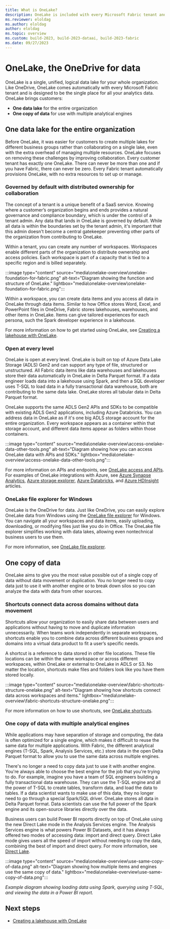 ```yaml
---
title: What is OneLake?
description: OneLake is included with every Microsoft Fabric tenant and is designed to be the single place for all your analytics data. Learn more.
ms.reviewer: eloldag
ms.author: eloldag
author: eloldag
ms.topic: overview
ms.custom: build-2023, build-2023-dataai, build-2023-fabric
ms.date: 09/27/2023
---
```


# OneLake, the OneDrive for data

OneLake is a single, unified, logical data lake for your whole organization. Like OneDrive, OneLake comes automatically with every Microsoft Fabric tenant and is designed to be the single place for all your analytics data. OneLake brings customers:

- **One data lake** for the entire organization
- **One copy of data** for use with multiple analytical engines

## One data lake for the entire organization

Before OneLake, it was easier for customers to create multiple lakes for different business groups rather than collaborating on a single lake, even with the extra overhead of managing multiple resources. OneLake focuses on removing these challenges by improving collaboration. Every customer tenant has exactly one OneLake. There can never be more than one and if you have Fabric, there can never be zero. Every Fabric tenant automatically provisions OneLake, with no extra resources to set up or manage.

### Governed by default with distributed ownership for collaboration

The concept of a tenant is a unique benefit of a SaaS service. Knowing where a customer’s organization begins and ends provides a natural governance and compliance boundary, which is under the control of a tenant admin. Any data that lands in OneLake is governed by default. While all data is within the boundaries set by the tenant admin, it's important that this admin doesn't become a central gatekeeper preventing other parts of the organization from contributing to OneLake.

Within a tenant, you can create any number of workspaces. Workspaces enable different parts of the organization to distribute ownership and access policies. Each workspace is part of a capacity that is tied to a specific region and is billed separately.

:::image type="content" source="media\onelake-overview\onelake-foundation-for-fabric.png" alt-text="Diagram showing the function and structure of OneLake." lightbox="media\onelake-overview\onelake-foundation-for-fabric.png":::

Within a workspace, you can create data items and you access all data in OneLake through data items. Similar to how Office stores Word, Excel, and PowerPoint files in OneDrive, Fabric stores lakehouses, warehouses, and other items in OneLake. Items can give tailored experiences for each persona, such the Spark developer experience in a lakehouse.

For more information on how to get started using OneLake, see [Creating a lakehouse with OneLake](create-lakehouse-onelake.md).

### Open at every level

OneLake is open at every level. OneLake is built on top of Azure Data Lake Storage (ADLS) Gen2 and can support any type of file, structured or unstructured. All Fabric data items like data warehouses and lakehouses store their data automatically in OneLake in Delta Parquet format. If a data engineer loads data into a lakehouse using Spark, and then a SQL developer uses T-SQL to load data in a fully transactional data warehouse, both are contributing to the same data lake. OneLake stores all tabular data in Delta Parquet format.

OneLake supports the same ADLS Gen2 APIs and SDKs to be compatible with existing ADLS Gen2 applications, including Azure Databricks. You can address data in OneLake as if it's one big ADLS storage account for the entire organization. Every workspace appears as a container within that storage account, and different data items appear as folders within those containers.

:::image type="content" source="media\onelake-overview\access-onelake-data-other-tools.png" alt-text="Diagram showing how you can access OneLake data with APIs and SDKs." lightbox="media\onelake-overview\access-onelake-data-other-tools.png":::

For more information on APIs and endpoints, see [OneLake access and APIs](onelake-access-api.md). For examples of OneLake integrations with Azure, see [Azure Synapse Analytics](onelake-azure-synapse-analytics.md), [Azure storage explorer](onelake-azure-storage-explorer.md), [Azure Databricks](onelake-azure-databricks.md), and [Azure HDInsight](onelake-azure-hdinsight.md) articles.

### OneLake file explorer for Windows

OneLake is the OneDrive for data. Just like OneDrive, you can easily explore OneLake data from Windows using the [OneLake file explorer](onelake-file-explorer.md) for Windows. You can navigate all your workspaces and data items, easily uploading, downloading, or modifying files just like you do in Office. The OneLake file explorer simplifies working with data lakes, allowing even nontechnical business users to use them.

For more information, see [OneLake file explorer](onelake-file-explorer.md).

## One copy of data

OneLake aims to give you the most value possible out of a single copy of data without data movement or duplication. You no longer need to copy data just to use it with another engine or to break down silos so you can analyze the data with data from other sources.

### Shortcuts connect data across domains without data movement

Shortcuts allow your organization to easily share data between users and applications without having to move and duplicate information unnecessarily. When teams work independently in separate workspaces, shortcuts enable you to combine data across different business groups and domains into a virtual data product to fit a user’s specific needs.

A shortcut is a reference to data stored in other file locations. These file locations can be within the same workspace or across different workspaces, within OneLake or external to OneLake in ADLS or S3. No matter the location, shortcuts make files and folders look like you have them stored locally.

:::image type="content" source="media\onelake-overview\fabric-shortcuts-structure-onelake.png" alt-text="Diagram showing how shortcuts connect data across workspaces and items." lightbox="media\onelake-overview\fabric-shortcuts-structure-onelake.png":::

For more information on how to use shortcuts, see [OneLake shortcuts](onelake-shortcuts.md).

### One copy of data with multiple analytical engines

While applications may have separation of storage and computing, the data is often optimized for a single engine, which makes it difficult to reuse the same data for multiple applications. With Fabric, the different analytical engines (T-SQL, Spark, Analysis Services, etc.) store data in the open Delta Parquet format to allow you to use the same data across multiple engines.

There's no longer a need to copy data just to use it with another engine. You're always able to choose the best engine for the job that you're trying to do. For example, imagine you have a team of SQL engineers building a fully transactional data warehouse. They can use the T-SQL engine and all the power of T-SQL to create tables, transform data, and load the data to tables. If a data scientist wants to make use of this data, they no longer need to go through a special Spark/SQL driver. OneLake stores all data in Delta Parquet format. Data scientists can use the full power of the Spark engine and its open-source libraries directly over the data.

Business users can build Power BI reports directly on top of OneLake using the new Direct Lake mode in the Analysis Services engine. The Analysis Services engine is what powers Power BI Datasets, and it has always offered two modes of accessing data: import and direct query. Direct Lake mode gives users all the speed of import without needing to copy the data, combining the best of import and direct query. For more information, see [Direct Lake](https://aka.ms/DirectLake).

:::image type="content" source="media\onelake-overview\use-same-copy-of-data.png" alt-text="Diagram showing how multiple items and engines use the same copy of data." lightbox="media\onelake-overview\use-same-copy-of-data.png":::

*Example diagram showing loading data using Spark, querying using T-SQL, and viewing the data in a Power BI report.*

## Next steps

- [Creating a lakehouse with OneLake](create-lakehouse-onelake.md)
